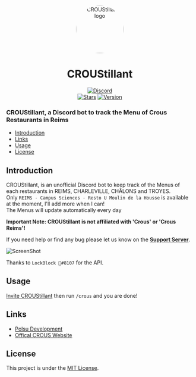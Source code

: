 <div align="center">
    <a href="https://discord.gg/xm9QX3Q"><img src="https://cdn.discordapp.com/avatars/1024564077068025867/6a34f53da38418d3f40ecc760ba34729.png?size=1024" alt="CROUStillant logo" height="128" style="border-radius: 50%"></a>
    <h1>CROUStillant</h1>
</div>
<div align="center">
        <a href="https://discord.gg/xm9QX3Q"><img src="https://img.shields.io/discord/761623845119328257?color=blue&label=Polsu Support Discord&logo=discord&style=for-the-badge" alt="Discord"></a>
        <br>
        <a href="https://github.com/Polsulpicien/CROUStillant"><img src="https://img.shields.io/github/stars/Polsulpicien/CROUStillant?style=for-the-badge" alt="Stars"></a>
        <a href="https://github.com/Polsulpicien/CROUStillant"><img src="https://img.shields.io/github/v/release/polsulpicien/CROUStillant?color=red&label=Version&logo=github&style=for-the-badge" alt="Version"></a>
        <br>
</div>
<p align="center">
    <h3>CROUStillant, a Discord bot to track the Menu of Crous Restaurants in Reims</h3>
</p>

  - [Introduction](https://github.com/Polsulpicien/CROUStillant/#introduction)  
  - [Links](https://github.com/Polsulpicien/CROUStillant/#links)  
  - [Usage](https://github.com/Polsulpicien/CROUStillant/#usage)  
  - [License](https://github.com/Polsulpicien/CROUStillant/#license) 

## Introduction  

CROUStillant, is an unofficial Discord bot to keep track of the Menus of each restaurants in REIMS, CHARLEVILLE, CHÂLONS and TROYES.  
Only `REIMS - Campus Sciences - Resto U Moulin de la Housse` is available at the moment, I'll add more when I can!  
The Menus will update automatically every day  

**Important Note: CROUStillant __is not__ affiliated with 'Crous' or 'Crous Reims'!**   
   
   
If you need help or find any bug please let us know on the **[Support Server](https://discord.gg/xm9QX3Q)**.   

![ScreenShot](https://media.discordapp.net/attachments/803308630404235264/1025805965989257386/unknown.png?width=616&height=670)


Thanks to `LockBlock 📌#8107` for the API.  

## Usage

[Invite CROUStillant](https://discord.com/api/oauth2/authorize?client_id=1024564077068025867&permissions=277025704000&scope=bot%20applications.commands) then run `/crous` and you are done!

## Links

- [Polsu Development](https://discord.gg/xm9QX3Q)
- [Offical CROUS Website](https://www.crous-reims.fr/)


## License
This project is under the [MIT License](https://github.com/Polsulpicien/CROUStillant/blob/main/LICENSE).
